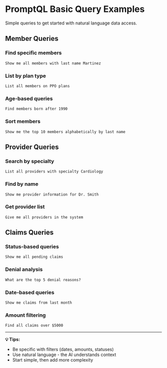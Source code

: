 # PromptQL Basic Query Examples

Simple queries to get started with natural language data access.

## Member Queries

### Find specific members
```
Show me all members with last name Martinez
```

### List by plan type
```
List all members on PPO plans
```

### Age-based queries
```
Find members born after 1990
```

### Sort members
```
Show me the top 10 members alphabetically by last name
```

## Provider Queries

### Search by specialty
```
List all providers with specialty Cardiology
```

### Find by name
```
Show me provider information for Dr. Smith
```

### Get provider list
```
Give me all providers in the system
```

## Claims Queries

### Status-based queries
```
Show me all pending claims
```

### Denial analysis
```
What are the top 5 denial reasons?
```

### Date-based queries
```
Show me claims from last month
```

### Amount filtering
```
Find all claims over $5000
```

---

**💡 Tips:**
- Be specific with filters (dates, amounts, statuses)
- Use natural language - the AI understands context
- Start simple, then add more complexity
